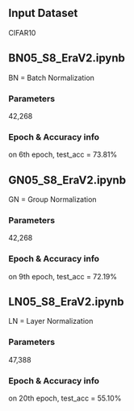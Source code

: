 
## Input Dataset

CIFAR10


## BN05_S8_EraV2.ipynb

BN = Batch Normalization  

### Parameters
42,268

### Epoch & Accuracy info 
on 6th epoch, test_acc = 73.81%


## GN05_S8_EraV2.ipynb

GN = Group Normalization  

### Parameters
42,268

### Epoch & Accuracy info 
on 9th epoch, test_acc = 72.19%



## LN05_S8_EraV2.ipynb

LN = Layer Normalization  

### Parameters
47,388

### Epoch & Accuracy info 
on 20th epoch, test_acc = 55.10%


